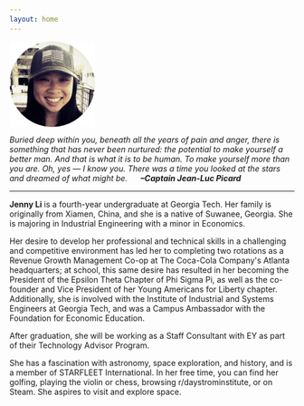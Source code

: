 ```yaml
---
layout: home
---
```


<img src="/assets/images/profile.jpg" align="center" height="30%" width="30%">

<i>Buried deep within you, beneath all the years of pain and anger, there is something that has never been nurtured: the potential to make yourself a better man. And that is what it is to be human. To make yourself more than you are. Oh, yes — I know you. There was a time you looked at the stars and dreamed of what might be.<b>&nbsp;&nbsp;&nbsp;&nbsp;&nbsp;&nbsp;&nbsp;–Captain Jean-Luc Picard</b></i>

---

<b>Jenny Li</b> is a fourth-year undergraduate at Georgia Tech. Her family is originally from Xiamen, China, and she is a native of Suwanee, Georgia. She is majoring in Industrial Engineering with a minor in Economics.

Her desire to develop her professional and technical skills in a challenging and competitive environment has led her to completing two rotations as a Revenue Growth Management Co-op at The Coca-Cola Company's Atlanta headquarters; at school, this same desire has resulted in her becoming the President of the Epsilon Theta Chapter of Phi Sigma Pi, as well as the co-founder and Vice President of her Young Americans for Liberty chapter. Additionally, she is involved with the Institute of Industrial and Systems Engineers at Georgia Tech, and was a Campus Ambassador with the Foundation for Economic Education.

After graduation, she will be working as a Staff Consultant with EY as part of their Technology Advisor Program.

She has a fascination with astronomy, space exploration, and history, and is a member of STARFLEET International. In her free time, you can find her golfing, playing the violin or chess, browsing r/daystrominstitute, or on Steam. She aspires to visit and explore space.
